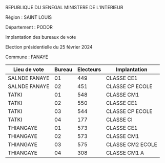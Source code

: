 REPUBLIQUE DU SENEGAL MINISTERE DE L'INTERIEUR

Région : SAINT LOUIS

Département : PODOR

Implantation des bureaux de vote

Election présidentielle du 25 février 2024

Commune : FANAYE

| Lieu de vote | Bureau | Electeurs | Implantation |
| - | - | - | - |
| SALNDE FANAYE | 01 | 449 | CLASSE CE1 |
| SALNDE FANAYE | 02 | 451 | CLASSE CP ECOLE |
| TATKI | 01 | 548 | CLASSE CM1 |
| TATKI | 02 | 550 | CLASSE CE1 |
| TATKI | 03 | 544 | CLASSE CP ECOLE |
| TATKI | 04 | 177 | CLASSE CI |
| THIANGAYE | 01 | 573 | CLASSE CE1 |
| THIANGAYE | 02 | 573 | CLASSE CM1 |
| THIANGAYE | 03 | 575 | CLASSE CM2 ECOLE |
| THIANGAYE | 04 | 308 | CLASSE CM1 A |

<!-- PageNumber="11/32" -->
